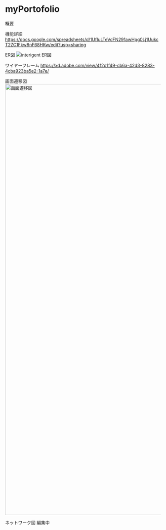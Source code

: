 # myPortofolio

概要


機能詳細
https://docs.google.com/spreadsheets/d/1UfIuLTeVcFN291awHpg0Lj1UukcT2ZC1Fkw8nF68HKw/edit?usp=sharing

ER図
![interigent ER図](https://user-images.githubusercontent.com/92747424/176995892-907fda87-7a1a-4e41-b3f2-b84354bff914.png)

ワイヤーフレーム
https://xd.adobe.com/view/4f2d1f49-cb6a-42d3-8283-4cba923ba5e2-1a7e/


画面遷移図
<img width="1396" alt="画面遷移図" src="https://user-images.githubusercontent.com/92747424/176995819-989215fb-f1d4-456e-9173-928b6cb8683d.png">


ネットワーク図
編集中
